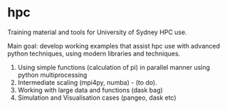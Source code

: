 # hpc
Training material and tools for University of Sydney HPC use.

Main goal: develop working examples that assist hpc use with advanced python techniques,
using modern libraries and techniques.


1. Using simple functions (calculation of pi) in parallel manner using python multiprocessing
2. Intermediate scaling (mpi4py, numba) - (to do).
3. Working with large data and functions (dask bag)
4. Simulation and Visualisation cases (pangeo, dask etc)


